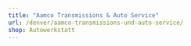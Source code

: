 ```yaml
---
title: "Aamco Transmissions & Auto Service"
url: /denver/aamco-transmissions-und-auto-service/
shop: Autowerkstatt
---
```

